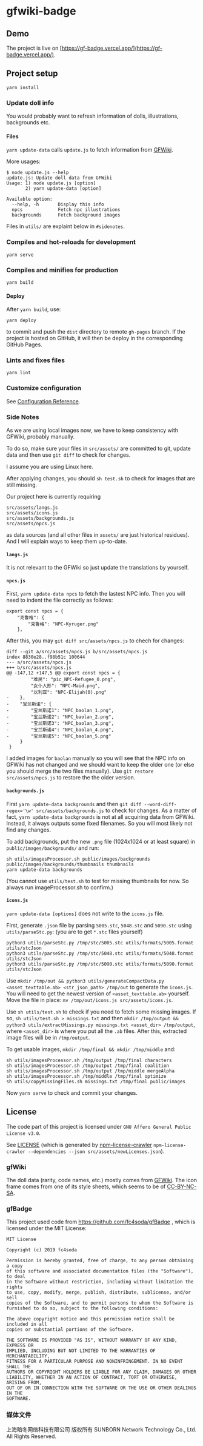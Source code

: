 # gfwiki-badge

## Demo

The project is live on [https://gf-badge.vercel.app/](https://gf-badge.vercel.app/).

## Project setup
```
yarn install
```

### Update doll info

You would probably want to refresh information of dolls, illustrations, backgrounds etc.

#### Files
`yarn update-data` calls `update.js` to fetch information from [GFWiki](www.gfwiki.org).

More usages:
```
$ node update.js --help
update.js: Update doll data from GFWiki
Usage: 1) node update.js [option]
       2) yarn update-data [option]

Available option:
  --help, -h       Display this info
  npcs             Fetch npc illustrations
  backgrounds      Fetch background images
```

Files in `utils/` are explaint below in `#sidenotes`.

### Compiles and hot-reloads for development
```
yarn serve
```

### Compiles and minifies for production
```
yarn build
```

#### Deploy
After `yarn build`, use:
```
yarn deploy
```
to commit and push the `dist` directory to remote `gh-pages` branch. If the project is hosted on GitHub, it will then be deploy in the corresponding GitHub Pages.

### Lints and fixes files
```
yarn lint
```

### Customize configuration
See [Configuration Reference](https://cli.vuejs.org/config/).

### Side Notes

As we are using local images now, we have to keep consistency with GFWiki, probably manually.

To do so, make sure your files in `src/assets/` are committed to git, update data and then use `git diff` to check for changes.

I assume you are using Linux here.

After applying changes, you should `sh test.sh` to check for images that are still missing.

Our project here is currently requiring
```
src/assets/langs.js
src/assets/icons.js
src/assets/backgrounds.js
src/assets/npcs.js
```
as data sources (and all other files in `assets/` are just historical residues). And I will explain ways to keep them up-to-date.

#### `langs.js`

It is not relevant to the GFWiki so just update the translations by yourself.

#### `npcs.js`

First, `yarn update-data npcs` to fetch the lastest NPC info. Then you will need to indent the file correctly as follows:
```
export const npcs = {
    "克鲁格": {
        "克鲁格": "NPC-Kyruger.png"
    },
```

After this, you may `git diff src/assets/npcs.js` to chech for changes:
```
diff --git a/src/assets/npcs.js b/src/assets/npcs.js
index 8830e28..f98b51c 100644
--- a/src/assets/npcs.js
+++ b/src/assets/npcs.js
@@ -147,12 +147,5 @@ export const npcs = {
         "难民": "pic_NPC-Refugee_0.png",
         "女仆人形": "NPC-Maid.png",
         "以利亚": "NPC-Elijah(0).png"
-    },
-    "宝兰斯诺": {
-        "宝兰斯诺1": "NPC_baolan_1.png",
-        "宝兰斯诺2": "NPC_baolan_2.png",
-        "宝兰斯诺3": "NPC_baolan_3.png",
-        "宝兰斯诺4": "NPC_baolan_4.png",
-        "宝兰斯诺5": "NPC_baolan_5.png"
     }
 }
```
I added images for `baolan` manually so you will see that the NPC info on GFWiki has not changed and we should want to keep the older one (or else you should merge the two files manually). Use `git restore src/assets/npcs.js` to restore the the older version.

#### `backgrounds.js`

First `yarn update-data backgrounds` and then `git diff --word-diff-regex='\w' src/assets/backgrounds.js` to check for changes. As a matter of fact, `yarn update-data backgrounds` is not at all acquiring data from GFWiki. Instead, it always outputs some fixed filenames. So you will most likely not find any changes.

To add backgrounds, put the new `.png` file (1024x1024 or at least square) in `public/images/backgrounds/` and run:
```
sh utils/imagesProcessor.sh public/images/backgrounds public/images/backgrounds/thumbnails thumbnails
yarn update-data backgrounds
```
(You cannot use `utils/test.sh` to test for missing thumbnails for now. So always run imageProcessor.sh to confirm.)

#### `icons.js`

`yarn update-data [options]` does not write to the `icons.js` file.

First, generate `.json` file by parsing `5005.stc`, `5048.stc` and `5090.stc` using `utils/parseStc.py`: (you are to get `*.stc` files yourself)

```
python3 utils/parseStc.py /tmp/stc/5005.stc utils/formats/5005.format utils/stcJson
python3 utils/parseStc.py /tmp/stc/5048.stc utils/formats/5048.format utils/stcJson
python3 utils/parseStc.py /tmp/stc/5090.stc utils/formats/5090.format utils/stcJson
```

Use `mkdir /tmp/out && python3 utils/generateCompactData.py <asset_texttable.ab> <str_json_path> /tmp/out` to generate the `icons.js`. You will need to get the newest version of `<asset_texttable.ab>` yourself. Move the file in place: `mv /tmp/out/icons.js src/assets/icons.js`.

Use `sh utils/test.sh` to check if you need to fetch some missing images. If so, `sh utils/test.sh > missings.txt` and then `mkdir /tmp/output && python3 utils/extractMissings.py missings.txt <asset_dir> /tmp/output`, where `<asset_dir>` is where you put all the `.ab` files. After this, extracted image files will be in `/tmp/output`.

To get usable images, `mkdir /tmp/final && mkdir /tmp/middle` and:
```
sh utils/imagesProcessor.sh /tmp/output /tmp/final characters
sh utils/imagesProcessor.sh /tmp/output /tmp/final coalition
sh utils/imagesProcessor.sh /tmp/output /tmp/middle mergeAlpha
sh utils/imagesProcessor.sh /tmp/middle /tmp/final optimize
sh utils/copyMissingFiles.sh missings.txt /tmp/final public/images
```

Now `yarn serve` to check and commit your changes.

## License

The code part of this project is licensed under `GNU Affero General Public License v3.0`.

See [LICENSE](./LICENSE) (which is generated by [npm-license-crawler](https://github.com/mwittig/npm-license-crawler) `npm-license-crawler --dependencies --json src/assets/newLicenses.json`).

### gfWiki

The doll data (rarity, code names, etc.) mostly comes from [GFWiki](http://gfwiki.org/). The icon frame comes from one of its style sheets, which seems to be of [CC-BY-NC-SA](https://creativecommons.org/licenses/by-nc-sa/4.0/).

### gfBadge

This project used code from https://github.com/fc4soda/gfBadge , which is licensed under the MIT License:

```
MIT License

Copyright (c) 2019 fc4soda

Permission is hereby granted, free of charge, to any person obtaining a copy
of this software and associated documentation files (the "Software"), to deal
in the Software without restriction, including without limitation the rights
to use, copy, modify, merge, publish, distribute, sublicense, and/or sell
copies of the Software, and to permit persons to whom the Software is
furnished to do so, subject to the following conditions:

The above copyright notice and this permission notice shall be included in all
copies or substantial portions of the Software.

THE SOFTWARE IS PROVIDED "AS IS", WITHOUT WARRANTY OF ANY KIND, EXPRESS OR
IMPLIED, INCLUDING BUT NOT LIMITED TO THE WARRANTIES OF MERCHANTABILITY,
FITNESS FOR A PARTICULAR PURPOSE AND NONINFRINGEMENT. IN NO EVENT SHALL THE
AUTHORS OR COPYRIGHT HOLDERS BE LIABLE FOR ANY CLAIM, DAMAGES OR OTHER
LIABILITY, WHETHER IN AN ACTION OF CONTRACT, TORT OR OTHERWISE, ARISING FROM,
OUT OF OR IN CONNECTION WITH THE SOFTWARE OR THE USE OR OTHER DEALINGS IN THE
SOFTWARE.
```

### 媒体文件

上海暗冬网络科技有限公司 版权所有
SUNBORN Network Technology Co., Ltd. All Rights Reserved.
